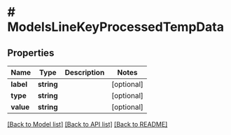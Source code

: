 # # ModelsLineKeyProcessedTempData

## Properties

Name | Type | Description | Notes
------------ | ------------- | ------------- | -------------
**label** | **string** |  | [optional]
**type** | **string** |  | [optional]
**value** | **string** |  | [optional]

[[Back to Model list]](../../README.md#models) [[Back to API list]](../../README.md#endpoints) [[Back to README]](../../README.md)
